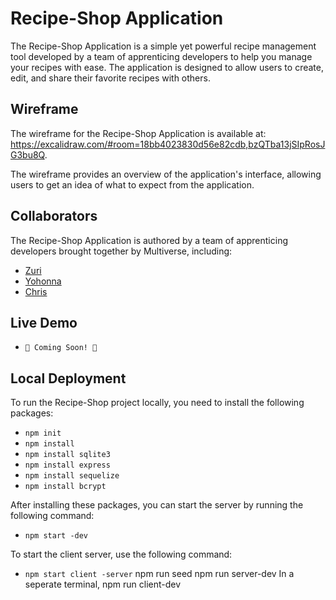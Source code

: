 

# Recipe-Shop Application

The Recipe-Shop Application is a simple yet powerful recipe management tool 
developed by a team of apprenticing developers to help you manage your recipes with ease. 
The application is designed to allow users to create, edit, and share 
their favorite recipes with others.

## Wireframe

The wireframe for the Recipe-Shop Application is available at: 
https://excalidraw.com/#room=18bb4023830d56e82cdb,bzQTba13jSIpRosJG3bu8Q. 

The wireframe provides an overview of the application's interface, 
allowing users to get an idea of what to expect from the application.

## Collaborators

The Recipe-Shop Application is authored by a team of apprenticing developers brought together by Multiverse, including:

- [Zuri](https://github.com/ZArrington)
- [Yohonna](https://github.com/yhakeem)
- [Chris](https://github.com/Crybyte)

## Live Demo

- `🚧 Coming Soon! 🚧`

## Local Deployment

To run the Recipe-Shop project locally, 
you need to install the following packages:

- `npm init`
- `npm install`
- `npm install sqlite3`
- `npm install express`
- `npm install sequelize`
- `npm install bcrypt`

After installing these packages, you can start the server by running the following command:

- `npm start -dev`

To start the client server, use the following command:

- `npm start client -server`
npm run seed
npm run server-dev
In a seperate terminal, npm run client-dev